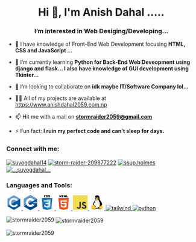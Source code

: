 <h1 align="center">Hi 👋, I'm Anish Dahal .....</h1>
<h3 align="center">I’m interested in Web Desiging/Developing...</h3>

- 🌱 I have knowledge of Front-End Web Development focusing **HTML, CSS and JavaScript ...**

- 🌱 I’m currently learning **Python for Back-End Web Deveopment using django and flask... I also have knowledge of GUI development using Tkinter...**

- 👯 I’m looking to collaborate on **idk maybe IT/Software Company lol...**

- 👨‍💻 All of my projects are available at https://www.anishdahal2059.com.np

- 📫 Hit me with a mail on **stormraider2059@gmail.com**

- ⚡ Fun fact: **I ruin my perfect code and can't sleep for days.**

<h3 align="left">Connect with me:</h3>
<p align="left">
<a href="https://twitter.com/suyogdahal14" target="blank"><img align="center" src="https://raw.githubusercontent.com/rahuldkjain/github-profile-readme-generator/master/src/images/icons/Social/twitter.svg" alt="suyogdahal14" height="30" width="40" /></a>
<a href="https://linkedin.com/in/storm-raider-209877222" target="blank"><img align="center" src="https://raw.githubusercontent.com/rahuldkjain/github-profile-readme-generator/master/src/images/icons/Social/linked-in-alt.svg" alt="storm-raider-209877222" height="30" width="40" /></a>
<a href="https://fb.com/ssup.holmes" target="blank"><img align="center" src="https://raw.githubusercontent.com/rahuldkjain/github-profile-readme-generator/master/src/images/icons/Social/facebook.svg" alt="ssup.holmes" height="30" width="40" /></a>
<a href="https://instagram.com/__suyogdahal__" target="blank"><img align="center" src="https://raw.githubusercontent.com/rahuldkjain/github-profile-readme-generator/master/src/images/icons/Social/instagram.svg" alt="__suyogdahal__" height="30" width="40" /></a>
</p>

<h3 align="left">Languages and Tools:</h3>
<p align="left"> <a href="https://www.cprogramming.com/" target="_blank" rel="noreferrer"> <img src="https://raw.githubusercontent.com/devicons/devicon/master/icons/c/c-original.svg" alt="c" width="40" height="40"/> </a> <a href="https://www.w3schools.com/cpp/" target="_blank" rel="noreferrer"> <img src="https://raw.githubusercontent.com/devicons/devicon/master/icons/cplusplus/cplusplus-original.svg" alt="cplusplus" width="40" height="40"/> </a> <a href="https://www.w3schools.com/css/" target="_blank" rel="noreferrer"> <img src="https://raw.githubusercontent.com/devicons/devicon/master/icons/css3/css3-original-wordmark.svg" alt="css3" width="40" height="40"/> </a> <a href="https://www.w3.org/html/" target="_blank" rel="noreferrer"> <img src="https://raw.githubusercontent.com/devicons/devicon/master/icons/html5/html5-original-wordmark.svg" alt="html5" width="40" height="40"/> </a> <a href="https://developer.mozilla.org/en-US/docs/Web/JavaScript" target="_blank" rel="noreferrer"> <img src="https://raw.githubusercontent.com/devicons/devicon/master/icons/javascript/javascript-original.svg" alt="javascript" width="40" height="40"/> </a> <a href="https://www.linux.org/" target="_blank" rel="noreferrer"> <img src="https://raw.githubusercontent.com/devicons/devicon/master/icons/linux/linux-original.svg" alt="linux" width="40" height="40"/> </a> <a href="https://tailwindcss.com/" target="_blank" rel="noreferrer"> <img src="https://www.vectorlogo.zone/logos/tailwindcss/tailwindcss-icon.svg" alt="tailwind" width="40" height="40"/> </a>
<a href="https://www.python.org" target="_blank" rel="noreferrer"> <img src="https://www.vectorlogo.zone/logos/python/python-icon.svg" alt="python" width="40" height="40"/> </a></p>

<p><img align="left" src="https://github-readme-stats.vercel.app/api/top-langs?username=stormraider2059&show_icons=true&locale=en&layout=compact" alt="stormraider2059" /></p>

<p>&nbsp;<img align="center" src="https://github-readme-stats.vercel.app/api?username=stormraider2059&show_icons=true&locale=en" alt="stormraider2059" /></p>

<p><img align="center" src="https://github-readme-streak-stats.herokuapp.com/?user=stormraider2059&" alt="stormraider2059" /></p>
